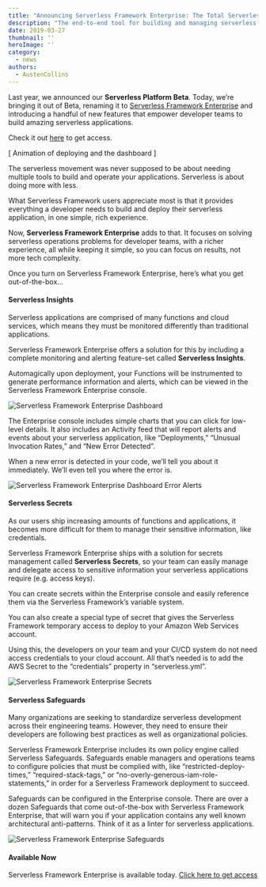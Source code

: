 ```yaml
---
title: "Announcing Serverless Framework Enterprise: The Total Serverless Solution"
description: "The end-to-end tool for building and managing serverless applications."
date: 2019-03-27
thumbnail: ''
heroImage: ''
category:
  - news
authors:
  - AustenCollins
---
```


Last year, we announced our **Serverless Platform Beta**.  Today, we’re bringing it out of Beta, renaming it to [Serverless Framework Enterprise](https://serverless.com/enterprise/) and introducing a handful of new features that empower developer teams to build amazing serverless applications.

Check it out [here](https://serverless.com/enterprise/) to get access.

[ Animation of deploying and the dashboard ]

The serverless movement was never supposed to be about needing multiple tools to build and operate your applications.  Serverless is about doing more with less.

What Serverless Framework users appreciate most is that it provides everything a developer needs to build and deploy their serverless application, in one simple, rich experience.

Now, **Serverless Framework Enterprise** adds to that.  It focuses on solving serverless operations problems for developer teams, with a richer experience, all while keeping it simple, so you can focus on results, not more tech complexity.

Once you turn on Serverless Framework Enterprise, here’s what you get out-of-the-box...

#### Serverless Insights

Serverless applications are comprised of many functions and cloud services, which means they must be monitored differently than traditional applications.

Serverless Framework Enterprise offers a solution for this by including a complete monitoring and alerting feature-set called **Serverless Insights**.

Automagically upon deployment, your Functions will be instrumented to generate performance information and alerts, which can be viewed in the Serverless Framework Enterprise console.

![Serverless Framework Enterprise Dashboard](https://s3-us-west-2.amazonaws.com/assets.blog.serverless.com/serverless-framework-enterprise-release/serverless-framework-enterprise-dashboard-overview.png)

The Enterprise console includes simple charts that you can click for low-level details.  It also includes an Activity feed that will report alerts and events about your serverless application, like “Deployments,” “Unusual Invocation Rates,” and “New Error Detected”.

When a new error is detected in your code, we’ll tell you about it immediately.  We’ll even tell you where the error is.

![Serverless Framework Enterprise Dashboard Error Alerts](https://s3-us-west-2.amazonaws.com/assets.blog.serverless.com/serverless-framework-enterprise-release/serverless-framework-enterprise-dashboard-error-alerts.png)

#### Serverless Secrets

As our users ship increasing amounts of functions and applications, it becomes more difficult for them to manage their sensitive information, like credentials.

Serverless Framework Enterprise ships with a solution for secrets management called **Serverless Secrets**, so your team can easily manage and delegate access to sensitive information your serverless applications require (e.g. access keys).

You can create secrets within the Enterprise console and easily reference them via the Serverless Framework’s variable system.

You can also create a special type of secret that gives the Serverless Framework temporary access to deploy to your Amazon Web Services account.

Using this, the developers on your team and your CI/CD system do not need access credentials to your cloud account.  All that’s needed is to add the AWS Secret to the “credentials” property in “serverless.yml”.

![Serverless Framework Enterprise Secrets](https://s3-us-west-2.amazonaws.com/assets.blog.serverless.com/serverless-framework-enterprise-release/serverless-framework-enterprise-secrets.png)

#### Serverless Safeguards

Many organizations are seeking to standardize serverless development across their engineering teams.  However, they need to ensure their developers are following best practices as well as organizational policies.

Serverless Framework Enterprise includes its own policy engine called Serverless Safeguards.  Safeguards enable managers and operations teams to configure policies that must be complied with, like “restricted-deploy-times,” “required-stack-tags,” or “no-overly-generous-iam-role-statements,”  in order for a Serverless Framework deployment to succeed.

Safeguards can be configured in the Enterprise console.  There are over a dozen Safeguards that come out-of-the-box with Serverless Framework Enterprise, that will warn you if your application contains any well known architectural anti-patterns.
Think of it as a linter for serverless applications.

![Serverless Framework Enterprise Safeguards](https://s3-us-west-2.amazonaws.com/assets.blog.serverless.com/serverless-framework-enterprise-release/serverless-framework-enterprise-safeguards.png)

#### Available Now

Serverless Framework Enterprise is available today.  [Click here to get access](https://www.serverless.com/enterprise)
